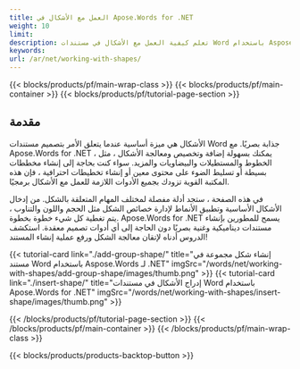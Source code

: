 ```yaml
---
title: العمل مع الأشكال في Apose.Words for .NET 
weight: 10
limit:
description: تعلم كيفية العمل مع الأشكال في مستندات Word باستخدام Aspose.Words for .NET. استكشف إضافة الأشكال وتخصيصها ومعالجتها بسهولة.
keywords:
url: /ar/net/working-with-shapes/
---
```

{{< blocks/products/pf/main-wrap-class >}}
{{< blocks/products/pf/main-container >}}
{{< blocks/products/pf/tutorial-page-section >}}

## مقدمة
 
الأشكال هي ميزة أساسية عندما يتعلق الأمر بتصميم مستندات Word جذابة بصريًا. مع Apose.Words for .NET ، يمكنك بسهولة إضافة وتخصيص ومعالجة الأشكال ، مثل الخطوط والمستطيلات والبيضاويات والمزيد. سواء كنت بحاجة إلى إنشاء مخططات بسيطة أو تسليط الضوء على محتوى معين أو إنشاء تخطيطات احترافية ، فإن هذه المكتبة القوية تزودك بجميع الأدوات اللازمة للعمل مع الأشكال برمجيًا.  

في هذه الصفحة ، ستجد أدلة مفصلة لمختلف المهام المتعلقة بالشكل. من إدخال الأشكال الأساسية وتطبيق الأنماط لإدارة خصائص الشكل مثل الحجم واللون والتناوب ، يتم تغطية كل شيء خطوة بخطوة. Apose.Words for .NET يسمح للمطورين بإنشاء مستندات ديناميكية وغنية بصريًا دون الحاجة إلى أي أدوات تصميم معقدة. استكشف الدروس أدناه لإتقان معالجة الشكل ورفع عملية إنشاء المستند!  

{{< tutorial-card link="./add-group-shape/" title="إنشاء شكل مجموعة في مستند Word باستخدام Aspose.Words لـ .NET" imgSrc="/words/net/working-with-shapes/add-group-shape/images/thumb.png" >}}
{{< tutorial-card link="./insert-shape/" title="إدراج الأشكال في مستندات Word باستخدام Apose.Words for .NET" imgSrc="/words/net/working-with-shapes/insert-shape/images/thumb.png" >}}

{{< /blocks/products/pf/tutorial-page-section >}}
{{< /blocks/products/pf/main-container >}}
{{< /blocks/products/pf/main-wrap-class >}}

{{< blocks/products/products-backtop-button >}}